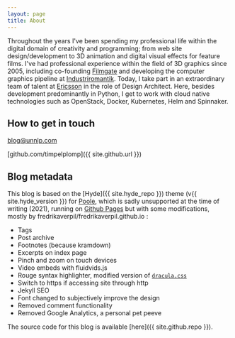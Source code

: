 ```yaml
---
layout: page
title: About
---
```


Throughout the years I've been spending my professional life within the digital domain of creativity and programming; from web site design/development to 3D animation and digital visual effects for feature films. I've had professional experience within the field of 3D graphics since 2005, including co-founding [Filmgate](http://www.filmgate.se) and developing the computer graphics pipeline at [Industriromantik](http://www.industriromantik.se). Today, I take part in an extraordinary team of talent at [Ericsson](https://www.ericsson.com) in the role of Design Architect. Here, besides development predominantly in Python, I get to work with cloud native technologies such as OpenStack, Docker, Kubernetes, Helm and Spinnaker.

## How to get in touch

blog@unnlp.com
  
[github.com/timpelplomp]({{ site.github.url }})  


## Blog metadata

This blog is based on the [Hyde]({{ site.hyde_repo }}) theme (v{{ site.hyde_version }}) for [Poole](http://getpoole.com), which is sadly unsupported at the time of writing (2021), running on [Github Pages](https://pages.github.com) but with some modifications, mostly by fredrikaverpil/fredrikaverpil.github.io :

- Tags
- Post archive
- Footnotes (because kramdown)
- Excerpts on index page
- Pinch and zoom on touch devices
- Video embeds with fluidvids.js
- Rouge syntax highlighter, modified version of [`dracula.css`](https://github.com/dracula/pygments)
- Switch to https if accessing site through http
- Jekyll SEO
- Font changed to subjectively improve the design
- Removed comment functionality
- Removed Google Analytics, a personal pet peeve

The source code for this blog is available [here]({{ site.github.repo }}).
